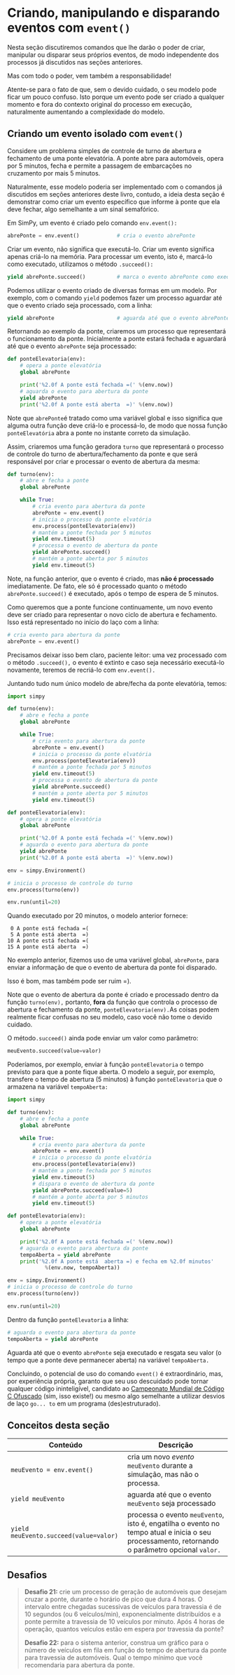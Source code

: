 # Criando, manipulando e disparando eventos com `event()`

Nesta seção discutiremos comandos que lhe darão o poder de criar, manipular ou disparar seus próprios eventos, de modo independente dos processos já discutidos nas seções anteriores.

Mas com todo o poder, vem também a responsabilidade!

Atente-se para o fato de que, sem o devido cuidado, o seu modelo pode ficar um pouco confuso. Isto porque um evento pode ser criado a qualquer momento e fora do contexto original do processo em execução, naturalmente aumentando a complexidade do modelo.

## Criando um evento isolado com `event()`

Considere um problema simples de controle de turno de abertura e fechamento de uma ponte elevatória. A ponte abre para automóveis, opera por 5 minutos, fecha e permite a passagem de embarcações no cruzamento por mais 5 minutos.

Naturalmente, esse modelo poderia ser implementado com o comandos já discutidos em seções anteriores deste livro, contudo, a ideia desta seção é demonstrar como criar um evento específico que informe à ponte que ela deve fechar, algo semelhante a um sinal semafórico.

Em SimPy, um evento é criado pelo comando `env.event():`

```python
abrePonte = env.event()            # cria o evento abrePonte
```

Criar um evento, não significa que executá-lo. Criar um evento significa apenas criá-lo na memória. Para processar um evento, isto é, marcá-lo como executado, utilizamos o método `.succeed():`

```python
yield abrePonte.succeed()          # marca o evento abrePonte como executado
```

Podemos utilizar o evento criado de diversas formas em um modelo. Por exemplo, com o comando `yield` podemos fazer um processo aguardar até que o evento criado seja processado, com a linha:

```python
yield abrePonte                    # aguarda até que o evento abrePonte seja processado
```

Retornando ao exemplo da ponte, criaremos um processo que representará o funcionamento da ponte. Inicialmente a ponte estará fechada e aguardará até que o evento `abrePonte` seja processado:

```python
def ponteElevatoria(env):
    # opera a ponte elevatória
    global abrePonte

    print('%2.0f A ponte está fechada =(' %(env.now))
    # aguarda o evento para abertura da ponte
    yield abrePonte
    print('%2.0f A ponte está aberta  =)' %(env.now))
```

Note que `abrePonte`é tratado como uma variável global e isso significa que alguma outra função deve criá-lo e processá-lo, de modo que nossa função `ponteElevatória` abra a ponte no instante correto da simulação.

Assim, criaremos uma função geradora `turno` que representará o processo de controle do turno de abertura/fechamento da ponte e que será responsável por criar e processar o evento de abertura da mesma:

```python
def turno(env):
    # abre e fecha a ponte
    global abrePonte

    while True:
        # cria evento para abertura da ponte
        abrePonte = env.event()
        # inicia o processo da ponte elvatória
        env.process(ponteElevatoria(env))
        # mantém a ponte fechada por 5 minutos
        yield env.timeout(5)
        # processa o evento de abertura da ponte
        yield abrePonte.succeed()
        # mantém a ponte aberta por 5 minutos
        yield env.timeout(5)
```

Note, na função anterior, que o evento é criado, mas **não é processado** imediatamente. De fato, ele só é processado quanto o método `abrePonte.succeed()` é executado, após o tempo de espera de 5 minutos.

Como queremos que a ponte funcione continuamente, um novo evento deve ser criado para representar o novo ciclo de abertura e fechamento. Isso está representado no início do laço com a linha:

```python
# cria evento para abertura da ponte
abrePonte = env.event()
```

Precisamos deixar isso bem claro, paciente leitor: uma vez processado com o método `.succeed(),` o evento é extinto e caso seja necessário executá-lo novamente, teremos de recriá-lo com `env.event().`

Juntando tudo num único modelo de abre/fecha da ponte elevatória, temos:

```python
import simpy

def turno(env):
    # abre e fecha a ponte
    global abrePonte

    while True:
        # cria evento para abertura da ponte
        abrePonte = env.event()
        # inicia o processo da ponte elvatória
        env.process(ponteElevatoria(env))
        # mantém a ponte fechada por 5 minutos
        yield env.timeout(5)
        # processa o evento de abertura da ponte
        yield abrePonte.succeed()
        # mantém a ponte aberta por 5 minutos
        yield env.timeout(5)

def ponteElevatoria(env):
    # opera a ponte elevatória
    global abrePonte

    print('%2.0f A ponte está fechada =(' %(env.now))
    # aguarda o evento para abertura da ponte
    yield abrePonte
    print('%2.0f A ponte está aberta  =)' %(env.now))

env = simpy.Environment()

# inicia o processo de controle do turno
env.process(turno(env))

env.run(until=20)
```

Quando executado por 20 minutos, o modelo anterior fornece:

```
 0 A ponte está fechada =(
 5 A ponte está aberta  =)
10 A ponte está fechada =(
15 A ponte está aberta  =)
```

No exemplo anterior, fizemos uso de uma variável global, `abrePonte`,  para enviar a informação de que o evento de abertura da ponte foi disparado.

Isso é bom, mas também pode ser ruim =\).

Note que o evento de abertura da ponte é criado e processado dentro da função `turno(env),` portanto, **fora** da função que controla o processo de abertura e fechamento da ponte, `ponteElevatoria(env).`As coisas podem realmente ficar confusas no seu modelo, caso você não tome o devido cuidado.

O método`.succeed()` ainda pode enviar um valor como parâmetro:

```python
meuEvento.succeed(value=valor)
```

Poderíamos, por exemplo, enviar à função `ponteElevatoria` o tempo previsto para que a ponte fique aberta. O modelo a seguir, por exemplo, transfere o tempo de abertura \(5 minutos\) à função `ponteElevatoria` que o armazena na variável `tempoAberta:`

```python
import simpy

def turno(env):
    # abre e fecha a ponte
    global abrePonte

    while True:
        # cria evento para abertura da ponte
        abrePonte = env.event()
        # inicia o processo da ponte elvatória
        env.process(ponteElevatoria(env))
        # mantém a ponte fechada por 5 minutos
        yield env.timeout(5)
        # dispara o evento de abertura da ponte
        yield abrePonte.succeed(value=5)
        # mantém a ponte aberta por 5 minutos
        yield env.timeout(5)

def ponteElevatoria(env):
    # opera a ponte elevatória
    global abrePonte

    print('%2.0f A ponte está fechada =(' %(env.now))
    # aguarda o evento para abertura da ponte
    tempoAberta = yield abrePonte
    print('%2.0f A ponte está  aberta =) e fecha em %2.0f minutos' 
            %(env.now, tempoAberta))

env = simpy.Environment()
# inicia o processo de controle do turno
env.process(turno(env))

env.run(until=20)
```

Dentro da função `ponteElevatoria` a linha:

```python
# aguarda o evento para abertura da ponte
tempoAberta = yield abrePonte
```

Aguarda até que o evento `abrePonte` seja executado e resgata seu valor \(o tempo que a ponte deve permanecer aberta\) na variável `tempoAberta.`

Concluindo, o potencial de uso do comando `event()` é extraordinário, mas, por experiência própria, garanto que seu uso descuidado pode tornar qualquer código ininteligível, candidato ao [Campeonato Mundial de Código C Ofuscado](http://www.ioccc.org/) \(sim, isso existe!\) ou mesmo algo semelhante a utilizar desvios de laço  `go... to` em um programa \(des\)estruturado\).

## Conceitos desta seção

| Conteúdo | Descrição |
| --- | --- |
| `meuEvento = env.event()` | cria um novo _evento_ `meuEvento` durante a simulação, mas não o processa. |
| `yield meuEvento` | aguarda até que o evento `meuEvento` seja processado |
| `yield meuEvento.succeed(value=valor)` | processa o evento `meuEvento`, isto é, engatilha o evento no tempo atual e inicia o seu processamento, retornando o parâmetro opcional `valor.` |

## Desafios

> **Desafio 21:** crie um processo de geração de automóveis que desejam cruzar a ponte, durante o horário de pico que dura 4 horas. O intervalo entre chegadas sucessivas de veículos para travessia é de 10 segundos \(ou 6 veículos/min\), exponencialmente distribuídos e a ponte permite a travessia de 10 veículos por minuto. Após 4 horas de operação, quantos veículos estão em espera por travessia da ponte?
>
> **Desafio 22:** para o sistema anterior, construa um gráfico para o número de veículos em fila em função do tempo de abertura da ponte para travessia de automóveis. Qual o tempo mínimo que você recomendaria para abertura da ponte.



